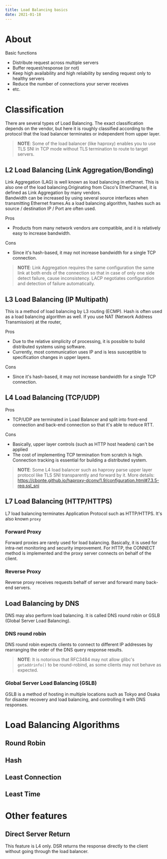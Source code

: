 ```yaml
---
title: Load Balancing basics
date: 2021-01-18
---
```

# About
Basic functions

- Distribute request across multiple servers
- Buffer request/response (or not)
- Keep high availability and high reliability by sending request only to healthy servers
- Reduce the number of connections your server receives
- etc.

# Classification
There are several types of Load Balancing. The exact classification depends on the vendor, but here it is roughly classified according to the protocol that the load balancer terminates or independent from upper layer.

> **NOTE**: Some of the load balancer (like haproxy) enables you to use TLS SNI in TCP mode without TLS termination to route to target servers.


## L2 Load Balancing (Link Aggregation/Bonding)
Link Aggregation (LAG) is well known as load balancing in ethernet. This is also one of the load balancing.Originating from Cisco's EtherChannel, it is defined as Link Aggregation by many vendors.  
Bandwidth can be increased by using several source interfaces when transmitting Ethernet frames.As a load balancing algorithm, hashes such as source / destination IP / Port are often used.  
  
Pros

- Products from many network vendors are compatible, and it is relatively easy to increase bandwidth. 
  
Cons

- Since it's hash-based, it may not increase bandwidth for a single TCP connection.

> **NOTE**: Link Aggregation requires the same configuration the same link at both ends of the connection so that in case of only one side detect failure, cause inconsistency.
> LACP negotiates configuration and detection of failure automatically.


## L3 Load Balancing (IP Multipath)
This is a method of load balancing by L3 routing (ECMP). 
Hash is often used as a load balancing algorithm as well. 
If you use NAT (Network Address Transmission) at the router, 
  
Pros

- Due to the relative simplicity of processing, it is possible to build distributed systems using software.
- Currently, most communication uses IP and is less susceptible to specification changes in upper layers.
  
Cons

- Since it's hash-based, it may not increase bandwidth for a single TCP connection.


## L4 Load Balancing (TCP/UDP)
  
Pros

- TCP/UDP are terminated in Load Balancer and split into front-end connection and back-end connection so that it's able to reduce RTT.
  
Cons

- Basically, upper layer controls (such as HTTP host headers) can't be applied
- The cost of implementing TCP termination from scratch is high. Connection tracking is essential for building a distributed system.

> **NOTE**: Some L4 load balancer such as haproxy parse upper layer protocol like TLS SNI transparently and forward by it.
> More details: https://cbonte.github.io/haproxy-dconv/1.9/configuration.html#7.3.5-req.ssl_sni


## L7 Load Balancing (HTTP/HTTPS)
L7 load balancing terminates Application Protocol such as HTTP/HTTPS. It's also known `proxy`

### Forward Proxy
Forward proxies are rarely used for load balancing. Basically, it is used for intra-net monitoring and security improvement.
For HTTP, the CONNECT method is implemented and the proxy server connects on behalf of the client.

### Reverse Proxy
Reverse proxy receives requests behalf of server and forward many back-end servers. 

## Load Balancing by DNS
DNS may also perform load balancing. It is called DNS round robin or GSLB (Global Server Load Balancing).

### DNS round robin 
DNS round robin expects clients to connect to different IP addresses by rearranging the order of the DNS query response results. 

> **NOTE**: It is notorious that RFC3484 may not allow glibc's `getaddrinfo()` to be round-robind, as some clients may not behave as expected. 


### Global Server Load Balancing (GSLB)
GSLB is a method of hosting in multiple locations such as Tokyo and Osaka for disaster recovery and load balancing, and controlling it with DNS responses.


# Load Balancing Algorithms
## Round Robin

## Hash

## Least Connection

## Least Time


# Other features

## Direct Server Return
This feature is L4 only.
DSR returns the response directly to the client without going through the load balancer.

